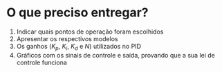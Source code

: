 # O que preciso entregar?

1. Indicar quais pontos de operação foram escolhidos
2. Apresentar os respectivos modelos
3. Os ganhos ($K_p$, $K_i$, $K_d$ e $N$) utilizados no PID
4. Gráficos com os sinais de controle e saída, provando que a sua lei de controle funciona
